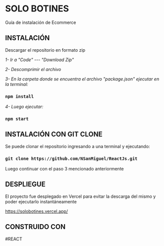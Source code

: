 # SOLO BOTINES
Guía de instalación de Ecommerce

## INSTALACIÓN

Descargar el repositorio en formato zip

_1- Ir a "Code" --- "Download Zip"_

_2- Descomprimir el archivo_

_3- En la carpeta donde se encuentra el archivo "package.json" ejecutar en la terminal:_

### `npm install`

_4- Luego ejecutar:_

### `npm start`

## INSTALACIÓN CON GIT CLONE

Se puede clonar el repositorio ingresando a una terminal y ejecutando:

### `git clone https://github.com/NSanMiguel/ReactJs.git`

Luego continuar con el paso 3 mencionado anteriormente

## DESPLIEGUE

El proyecto fue desplegado en Vercel para evitar la descarga del mismo y poder ejecutarlo instantáneamente

https://solobotines.vercel.app/

## CONSTRUIDO CON

#REACT 